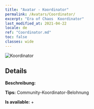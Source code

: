 ```yaml
---
title: "Avatar - Koordinator"
permalink: /Avatars/Coordinator/
excerpt: "Era of Chaos  Koordinator"
last_modified_at: 2021-04-22
locale: de
ref: "Coordinator.md"
toc: false
classes: wide
---
```

 ![Koordinator](/images/a/avatarFrame_15.png)

## Details

 **Beschreibung:**  

 **Tips:** Community-Koordinator-Belohnung 

 **Is available:**  + 

